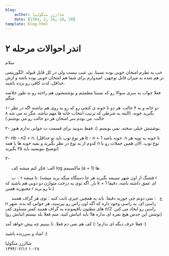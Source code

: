```yaml
---
blog:
    author: شااززز منگولیا
    date: [1394, 2, 16, 10, 28]
template: blog.html
---
```

# اندر احوالات مرحله ۲

<div class="cnt">
سلام<p></p>

<p>خب به نظرم امتحان خوبی بوده نسبتا. بی عیب نیست ولی در کل قابل قبوله. الگوریتمی تر هم شده به میزان قابل توجهی. امیدوارم برای شما هم امتحان خوبی بوده باشه و ازش حداقل، لذت کافی رو برده باشید.</p>

<p>فعلا جواب یه سری سوالا رو که نسبتا مطمئنم و نوشتنشون هم راحته رو به طور خلاصه میگم.</p>

<p>۱- دو خانه و به ۴ حالت. هر دو تا خونه ی کنجی رو که رو به روی هم نباشند اگه در نظر بگیرید خوبه. (البته به شرطی که ترتیب انتخاب خانه ها مهم نباشه. مگر نه می شه ۸ حالت. من بودم سر امتحان هر دو حالت رو می نوشتم.)</p>
<p>۲- نوشتنش خیلی سخته. نمی نویسم‌ :). فقط بدونید برای قسمت ت جوابی ندارم هنوز.</p>
<p>۳- nb - n2 + n. (هر نوع توپ باید تو حداقل b - n + 1 خونه باشه. n تا خونه یه توپه هر کدوم از یه نوع در نظر بگیرید و بقیه خونه ها با همه n نوع توپ. الان همین جملات رو با توضیح بنویسید باید ۳۵ بگیرید)</p>
<p>۴-</p>
<p>     الف:‌ فکر کنم میشه کف log ماکسیمم (a + 1) ها.</p>
<p>     ب  ‌: r تا میشه. (قشنگ از اون شهر مینیمه بگیرید هر جا دستگاه میگه برید میشه r بار. اگه توی یه درخت متوازن دو دویی هم باشید که k + 1 ای عمق داشته باشه، دقیقا مجبورید همین r تا رو برید.)</p>
<p>     ج ‌  : نمی دونم چی جوریه دقیقا. باید یه همچین چیزی ثابت کنید : توی هر گراف همبند n راسی ای، یه راسی وجود داره که اگه اون راس رو بپرسید، هر جوابی که بده، شهر های مظنون باقیمونده یه گراف همبند کمتر مساوی کف n/2 راسی رو ایجاد می کنن. (نوشتن این حدس هیچ نمره ای نداره ها! باید اثباتش کنید. منم فعلا بلد نیستم اثباتش رو)</p>

<p>فعلا حرف دیگه ای ندارم! :) کف هم نمی دم فعلا. تا ببینیم چه پیش خواهد آمد :)</p>

<p>شاد و سرزنده باشید! :)</p>
</div>

<div class="blog-info">
    <div class="blog-author">شااززز منگولیا</div>
    <div class="blog-date">۱۳۹۴/۰۲/۱۶ ۱۰:۲۸</div>
</div>

